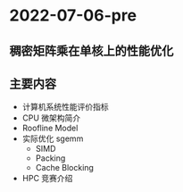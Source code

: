 # 2022-07-06-pre

## 稠密矩阵乘在单核上的性能优化

## 主要内容

- 计算机系统性能评价指标
- CPU 微架构简介
- Roofline Model
- 实际优化 sgemm
    - SIMD
    - Packing
    - Cache Blocking
- HPC 竞赛介绍